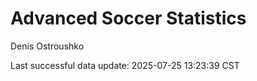 # Advanced Soccer Statistics
Denis Ostroushko

<!-- gfm -->

Last successful data update: 2025-07-25 13:23:39 CST
